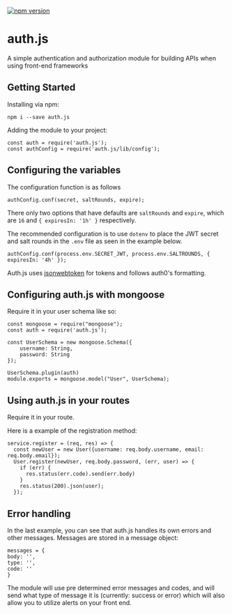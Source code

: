 [![npm version](https://badge.fury.io/js/auth.js.svg)](https://badge.fury.io/js/auth.js)
# auth.js
A simple authentication and authorization module for building APIs when using front-end frameworks
## Getting Started

Installing via npm:
```
npm i --save auth.js
```

Adding the module to your project:

```
const auth = require('auth.js');
const authConfig = require('auth.js/lib/config');
```

## Configuring the variables
The configuration function is as follows
```
authConfig.conf(secret, saltRounds, expire);
```
There only two options that have defaults are ```saltRounds``` and ```expire```, which are ```16``` and ```{ expiresIn: '1h' }``` respectively.

The recommended configuration is to use ```dotenv``` to place the JWT secret and salt rounds in the ```.env``` file as seen in the example below.

```
authConfig.conf(process.env.SECRET_JWT, process.env.SALTROUNDS, { expiresIn: '4h' });
```
Auth.js uses [jsonwebtoken](https://github.com/auth0/node-jsonwebtoken) for tokens and follows auth0's formatting.

## Configuring auth.js with mongoose
Require it in your user schema like so:

```
const mongoose = require("mongoose");
const auth = require('auth.js');

const UserSchema = new mongoose.Schema({
    username: String,
    password: String
});

UserSchema.plugin(auth)
module.exports = mongoose.model("User", UserSchema);
```

## Using auth.js in your routes
Require it in your route.

Here is a example of the registration method:

```
service.register = (req, res) => {
  const newUser = new User({username: req.body.username, email: req.body.email});
  User.register(newUser, req.body.password, (err, user) => {
    if (err) {
      res.status(err.code).send(err.body)
    }
    res.status(200).json(user);
  });
  ```
## Error handling
In the last example, you can see that auth.js handles its own errors and other messages. Messages are stored in a message object:

  ```
messages = {
  body: '',
  type: '',
  code: ''
}
```
The module will use pre determined error messages and codes, and will send what type of message it is (currently: success or error) which will also allow you to utilize alerts on your front end.
